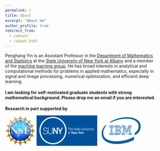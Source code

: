 ```yaml
---
permalink: /
title: About
excerpt: "About me"
author_profile: true
redirect_from: 
  - /about/
  - /about.html
---
```


Penghang Yin is an Assistant Professor in the [Department of Mathematics and Statistics](https://www.albany.edu/math) at the [State University of New York at Albany](https://www.albany.edu/) and a member of the [machine learning group](https://sites.google.com/view/mlualbany). He has broad interests in analytical and computational methods for problems in applied mathematics, especially in signal and image processing, numerical optimization, and efficient deep learning. 


#### I am looking for self-motivated graduate students with strong mathematical background. Please drop me an email if you are interested.


**Research in part supported by**
<p float="left">
<img src="/images/NSF-logo.png" height="100" width = "100" />
<img src="/images/SUNY-logo.jpeg" height="100" width = "200" />
<img src="/images/IBM-Logo.jpeg" height="100" width = "150"/> 
</p>


